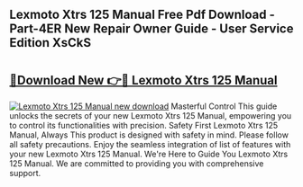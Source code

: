 ## Lexmoto Xtrs 125 Manual Free Pdf Download - Part-4ER New Repair Owner Guide - User Service Edition XsCkS

# <h2><a href="http://cf1070.oget.top/?id=Lexmoto+Xtrs+125+Manual">🔗Download New 👉🔴 Lexmoto Xtrs 125 Manual</a></h2>

[![Lexmoto Xtrs 125 Manual new download](https://i.imgur.com/5g1atiW.png)](http://cf1070.oget.top/?id=Lexmoto+Xtrs+125+Manual)
Masterful Control This guide unlocks the secrets of your new Lexmoto Xtrs 125 Manual, empowering you to control its functionalities with precision. Safety First Lexmoto Xtrs 125 Manual, Always This product is designed with safety in mind. Please follow all safety precautions. Enjoy the seamless integration of list of features with your new Lexmoto Xtrs 125 Manual. We're Here to Guide You Lexmoto Xtrs 125 Manual. We are committed to providing you with comprehensive support.

